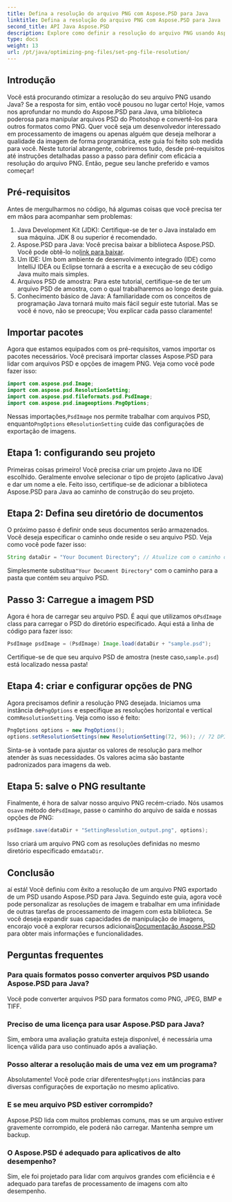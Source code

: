 ```yaml
---
title: Defina a resolução do arquivo PNG com Aspose.PSD para Java
linktitle: Defina a resolução do arquivo PNG com Aspose.PSD para Java
second_title: API Java Aspose.PSD
description: Explore como definir a resolução do arquivo PNG usando Aspose.PSD para Java com este tutorial passo a passo detalhado. Otimize suas imagens rapidamente.
type: docs
weight: 13
url: /pt/java/optimizing-png-files/set-png-file-resolution/
---
```

## Introdução
Você está procurando otimizar a resolução do seu arquivo PNG usando Java? Se a resposta for sim, então você pousou no lugar certo! Hoje, vamos nos aprofundar no mundo do Aspose.PSD para Java, uma biblioteca poderosa para manipular arquivos PSD do Photoshop e convertê-los para outros formatos como PNG. Quer você seja um desenvolvedor interessado em processamento de imagens ou apenas alguém que deseja melhorar a qualidade da imagem de forma programática, este guia foi feito sob medida para você. 
Neste tutorial abrangente, cobriremos tudo, desde pré-requisitos até instruções detalhadas passo a passo para definir com eficácia a resolução do arquivo PNG. Então, pegue seu lanche preferido e vamos começar!
## Pré-requisitos
 
Antes de mergulharmos no código, há algumas coisas que você precisa ter em mãos para acompanhar sem problemas:
1. Java Development Kit (JDK): Certifique-se de ter o Java instalado em sua máquina. JDK 8 ou superior é recomendado.
2.  Aspose.PSD para Java: Você precisa baixar a biblioteca Aspose.PSD. Você pode obtê-lo no[link para baixar](https://releases.aspose.com/psd/java/).
3. Um IDE: Um bom ambiente de desenvolvimento integrado (IDE) como IntelliJ IDEA ou Eclipse tornará a escrita e a execução de seu código Java muito mais simples.
4. Arquivos PSD de amostra: Para este tutorial, certifique-se de ter um arquivo PSD de amostra, com o qual trabalharemos ao longo deste guia.
5. Conhecimento básico de Java: A familiaridade com os conceitos de programação Java tornará muito mais fácil seguir este tutorial. Mas se você é novo, não se preocupe; Vou explicar cada passo claramente!
## Importar pacotes
Agora que estamos equipados com os pré-requisitos, vamos importar os pacotes necessários. Você precisará importar classes Aspose.PSD para lidar com arquivos PSD e opções de imagem PNG. Veja como você pode fazer isso:
```java
import com.aspose.psd.Image;
import com.aspose.psd.ResolutionSetting;
import com.aspose.psd.fileformats.psd.PsdImage;
import com.aspose.psd.imageoptions.PngOptions;
```
 Nessas importações,`PsdImage` nos permite trabalhar com arquivos PSD, enquanto`PngOptions` e`ResolutionSetting` cuide das configurações de exportação de imagens.
## Etapa 1: configurando seu projeto
Primeiras coisas primeiro! Você precisa criar um projeto Java no IDE escolhido. Geralmente envolve selecionar o tipo de projeto (aplicativo Java) e dar um nome a ele. 
Feito isso, certifique-se de adicionar a biblioteca Aspose.PSD para Java ao caminho de construção do seu projeto.
## Etapa 2: Defina seu diretório de documentos
O próximo passo é definir onde seus documentos serão armazenados. Você deseja especificar o caminho onde reside o seu arquivo PSD. Veja como você pode fazer isso:
```java
String dataDir = "Your Document Directory"; // Atualize com o caminho da sua pasta
```
 Simplesmente substitua`"Your Document Directory"` com o caminho para a pasta que contém seu arquivo PSD. 
## Passo 3: Carregue a imagem PSD
 Agora é hora de carregar seu arquivo PSD. É aqui que utilizamos o`PsdImage` class para carregar o PSD do diretório especificado. 
Aqui está a linha de código para fazer isso:
```java
PsdImage psdImage = (PsdImage) Image.load(dataDir + "sample.psd");
```
 Certifique-se de que seu arquivo PSD de amostra (neste caso,`sample.psd`) está localizado nessa pasta!
## Etapa 4: criar e configurar opções de PNG
 Agora precisamos definir a resolução PNG desejada. Iniciamos uma instância de`PngOptions` e especifique as resoluções horizontal e vertical com`ResolutionSetting`.
Veja como isso é feito:
```java
PngOptions options = new PngOptions();
options.setResolutionSettings(new ResolutionSetting(72, 96)); // 72 DPI na horizontal, 96 DPI na vertical
```
Sinta-se à vontade para ajustar os valores de resolução para melhor atender às suas necessidades. Os valores acima são bastante padronizados para imagens da web.
## Etapa 5: salve o PNG resultante
 Finalmente, é hora de salvar nosso arquivo PNG recém-criado. Nós usamos o`save` método de`PsdImage`, passe o caminho do arquivo de saída e nossas opções de PNG:
```java
psdImage.save(dataDir + "SettingResolution_output.png", options);
```
 Isso criará um arquivo PNG com as resoluções definidas no mesmo diretório especificado em`dataDir`.
## Conclusão
 aí está! Você definiu com êxito a resolução de um arquivo PNG exportado de um PSD usando Aspose.PSD para Java. Seguindo este guia, agora você pode personalizar as resoluções de imagem e trabalhar em uma infinidade de outras tarefas de processamento de imagem com esta biblioteca. Se você deseja expandir suas capacidades de manipulação de imagens, encorajo você a explorar recursos adicionais[Documentação Aspose.PSD](https://reference.aspose.com/psd/java/) para obter mais informações e funcionalidades.

## Perguntas frequentes
### Para quais formatos posso converter arquivos PSD usando Aspose.PSD para Java?
Você pode converter arquivos PSD para formatos como PNG, JPEG, BMP e TIFF.
### Preciso de uma licença para usar Aspose.PSD para Java?
Sim, embora uma avaliação gratuita esteja disponível, é necessária uma licença válida para uso continuado após a avaliação.
### Posso alterar a resolução mais de uma vez em um programa?
 Absolutamente! Você pode criar diferentes`PngOptions` instâncias para diversas configurações de exportação no mesmo aplicativo.
### E se meu arquivo PSD estiver corrompido?
Aspose.PSD lida com muitos problemas comuns, mas se um arquivo estiver gravemente corrompido, ele poderá não carregar. Mantenha sempre um backup.
### O Aspose.PSD é adequado para aplicativos de alto desempenho?
Sim, ele foi projetado para lidar com arquivos grandes com eficiência e é adequado para tarefas de processamento de imagens com alto desempenho.